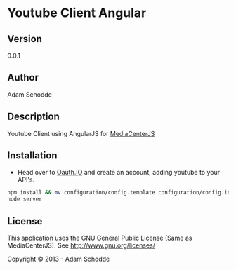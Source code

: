 Youtube Client Angular
======================

Version
-------
0.0.1

Author
------
Adam Schodde

Description
------------
Youtube Client using AngularJS for [MediaCenterJS](https://github.com/jansmolders86/mediacenterjs)

Installation
-------------
* Head over to [Oauth.IO](http://oauth.io) and create an account, adding youtube to your API's.


```bash
npm install && mv configuration/config.template configuration/config.ini && vim config.ini
node server
```

License
-------
This application uses the GNU General Public License (Same as MediaCenterJS). 
See http://www.gnu.org/licenses/

Copyright &copy; 2013 - Adam Schodde